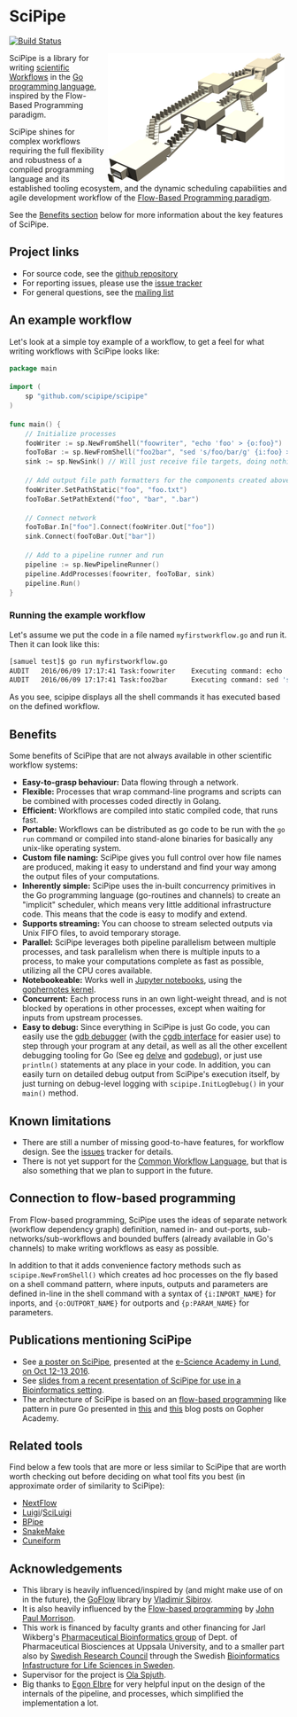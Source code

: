 # SciPipe

[![Build Status](https://travis-ci.org/scipipe/scipipe.svg?branch=master)](https://travis-ci.org/scipipe/scipipe)

<img src="images/fbp_factory.png" style="float: right; margin: 0 .4em;">SciPipe is a library
for writing [scientific Workflows](https://en.wikipedia.org/wiki/Scientific_workflow_system) in the
[Go programming language](http://golang.org), inspired by the Flow-Based
Programming paradigm.

SciPipe shines for complex workflows requiring the full flexibility and
robustness of a compiled programming language and its established tooling
ecosystem, and the dynamic scheduling capabilities and agile development
workflow of the [Flow-Based Programming paradigm](https://en.wikipedia.org/wiki/Flow-based_programming).

See the [Benefits section](#benefits) below for more information about the key
features of SciPipe.

## Project links

- For source code, see the [github repository](http://github.com/scipipe/scipipe)
- For reporting issues, please use the [issue tracker](https://github.com/scipipe/scipipe/issues)
- For general questions, see the [mailing list](https://groups.google.com/forum/#!forum/scipipe)

## An example workflow

Let's look at a simple toy example of a workflow, to get a feel for what
writing workflows with SciPipe looks like:

```go
package main

import (
	sp "github.com/scipipe/scipipe"
)

func main() {
	// Initialize processes
	fooWriter := sp.NewFromShell("foowriter", "echo 'foo' > {o:foo}")
	fooToBar := sp.NewFromShell("foo2bar", "sed 's/foo/bar/g' {i:foo} > {o:bar}")
	sink := sp.NewSink() // Will just receive file targets, doing nothing

	// Add output file path formatters for the components created above
	fooWriter.SetPathStatic("foo", "foo.txt")
	fooToBar.SetPathExtend("foo", "bar", ".bar")

	// Connect network
	fooToBar.In["foo"].Connect(fooWriter.Out["foo"])
	sink.Connect(fooToBar.Out["bar"])

	// Add to a pipeline runner and run
	pipeline := sp.NewPipelineRunner()
	pipeline.AddProcesses(foowriter, fooToBar, sink)
	pipeline.Run()
}
```

### Running the example workflow

Let's assume we put the code in a file named `myfirstworkflow.go` and run it.
Then it can look like this:

```bash
[samuel test]$ go run myfirstworkflow.go
AUDIT   2016/06/09 17:17:41 Task:foowriter    Executing command: echo 'foo' > foo.txt.tmp
AUDIT   2016/06/09 17:17:41 Task:foo2bar      Executing command: sed 's/foo/bar/g' foo.txt > foo.txt.bar.tmp
```

As you see, scipipe displays all the shell commands it has executed based on the defined workflow.

## Benefits

Some benefits of SciPipe that are not always available in other scientific workflow systems:

- **Easy-to-grasp behaviour:** Data flowing through a network.
- **Flexible:** Processes that wrap command-line programs and scripts can be combined with
  processes coded directly in Golang.
- **Efficient:** Workflows are compiled into static compiled code, that runs fast.
- **Portable:** Workflows can be distributed as go code to be run with the `go run` command
  or compiled into stand-alone binaries for basically any unix-like operating system.
- **Custom file naming:** SciPipe gives you full control over how file names are produced,
  making it easy to understand and find your way among the output files of your computations.
- **Inherently simple:** SciPipe uses the in-built concurrency primitives in
  the Go programming language (go-routines and channels) to create an
  "implicit" scheduler, which means very little additional infrastructure code.
  This means that the code is easy to modify and extend.
- **Supports streaming:** You can choose to stream selected outputs via Unix FIFO files, to avoid temporary storage.
- **Parallel:** SciPipe leverages both pipeline parallelism between multiple
  processes, and task parallelism when there is multiple inputs to a process,
  to make your computations complete as fast as possible, utilizing all the CPU
  cores available.
- **Notebookeable:** Works well in [Jupyter notebooks](http://jupyter.org),
  using the [gophernotes kernel](https://github.com/gopherds/gophernotes).
- **Concurrent:** Each process runs in an own light-weight thread, and is not blocked by
  operations in other processes, except when waiting for inputs from upstream processes.
- **Easy to debug:** Since everything in SciPipe is just Go code, you can
  easily use the [gdb debugger](http://golang.org/doc/gdb) (with the [cgdb
  interface](https://www.youtube.com/watch?v=OKLR6rrsBmI) for easier use) to
  step through your program at any detail, as well as all the other excellent
  debugging tooling for Go (See eg
  [delve](https://github.com/derekparker/delve) and
  [godebug](https://github.com/mailgun/godebug)), or just use `println()`
  statements at any place in your code. In addition, you can easily turn on
  detailed debug output from SciPipe's execution itself, by just turning
  on debug-level logging with `scipipe.InitLogDebug()` in your `main()` method.

## Known limitations

- There are still a number of missing good-to-have features, for workflow design. See the [issues](https://github.com/scipipe/scipipe/issues) tracker for details.
- There is not yet support for the [Common Workflow Language](http://common-workflow-language.github.io), but that is also something that we plan to support in the future.

## Connection to flow-based programming

From Flow-based programming, SciPipe uses the ideas of separate network (workflow dependency graph)
definition, named in- and out-ports, sub-networks/sub-workflows and bounded buffers (already available
in Go's channels) to make writing workflows as easy as possible.

In addition to that it adds convenience factory methods such as `scipipe.NewFromShell()` which creates ad hoc processes
on the fly based on a shell command pattern, where  inputs, outputs and parameters are defined in-line
in the shell command with a syntax of `{i:INPORT_NAME}` for inports, and `{o:OUTPORT_NAME}` for outports
and `{p:PARAM_NAME}` for parameters.

## Publications mentioning SciPipe

- See [a poster on SciPipe](http://dx.doi.org/10.13140/RG.2.2.34414.61760), presented at the [e-Science Academy in Lund, on Oct 12-13 2016](essenceofescience.se/event/swedish-e-science-academy-2016-2/).
- See [slides from a recent presentation of SciPipe for use in a Bioinformatics setting](http://www.slideshare.net/SamuelLampa/scipipe-a-lightweight-workflow-library-inspired-by-flowbased-programming).
- The architecture of SciPipe is based on an [flow-based
  programming](https://en.wikipedia.org/wiki/Flow-based_programming) like
  pattern in pure Go presented in
  [this](http://blog.gopheracademy.com/composable-pipelines-pattern) and
  [this](https://blog.gopheracademy.com/advent-2015/composable-pipelines-improvements/)
  blog posts on Gopher Academy.

## Related tools

Find below a few tools that are more or less similar to SciPipe that are worth worth checking out before
deciding on what tool fits you best (in approximate order of similarity to SciPipe):

- [NextFlow](http://nextflow.io)
- [Luigi](https://github.com/spotify/luigi)/[SciLuigi](https://github.com/samuell/sciluigi)
- [BPipe](https://code.google.com/p/bpipe/)
- [SnakeMake](https://bitbucket.org/johanneskoester/snakemake)
- [Cuneiform](https://github.com/joergen7/cuneiform)

## Acknowledgements

- This library is heavily influenced/inspired by (and might make use of on in the future),
  the [GoFlow](https://github.com/trustmaster/goflow) library by [Vladimir Sibirov](https://github.com/trustmaster/goflow).
- It is also heavily influenced by the [Flow-based programming](http://www.jpaulmorrison.com/fbp) by [John Paul Morrison](http://www.jpaulmorrison.com/fbp).
- This work is financed by faculty grants and other financing for Jarl Wikberg's [Pharmaceutical Bioinformatics group](http://www.farmbio.uu.se/forskning/researchgroups/pb/) of Dept. of
  Pharmaceutical Biosciences at Uppsala University, and to a smaller part also by [Swedish Research Council](http://vr.se) through the Swedish [Bioinformatics Infastructure for Life Sciences in Sweden](http://bils.se).
- Supervisor for the project is [Ola Spjuth](http://www.farmbio.uu.se/research/researchgroups/pb/olaspjuth).
- Big thanks to [Egon Elbre](http://twitter.com/egonelbre) for very helpful input on the design of the internals of the pipeline, and processes, which simplified the implementation a lot.
